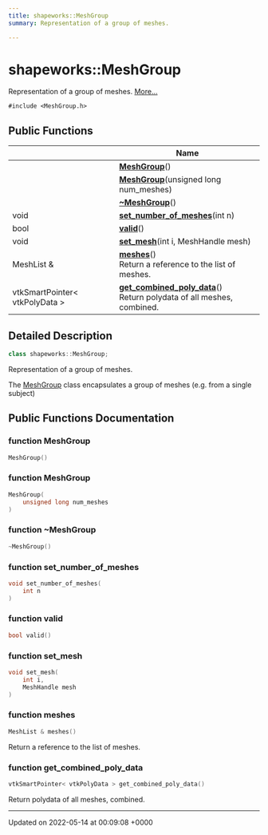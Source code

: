 ```yaml
---
title: shapeworks::MeshGroup
summary: Representation of a group of meshes. 

---
```


# shapeworks::MeshGroup



Representation of a group of meshes.  [More...](#detailed-description)


`#include <MeshGroup.h>`

## Public Functions

|                | Name           |
| -------------- | -------------- |
| | **[MeshGroup](../Classes/classshapeworks_1_1MeshGroup.md#function-meshgroup)**() |
| | **[MeshGroup](../Classes/classshapeworks_1_1MeshGroup.md#function-meshgroup)**(unsigned long num_meshes) |
| | **[~MeshGroup](../Classes/classshapeworks_1_1MeshGroup.md#function-~meshgroup)**() |
| void | **[set_number_of_meshes](../Classes/classshapeworks_1_1MeshGroup.md#function-set-number-of-meshes)**(int n) |
| bool | **[valid](../Classes/classshapeworks_1_1MeshGroup.md#function-valid)**() |
| void | **[set_mesh](../Classes/classshapeworks_1_1MeshGroup.md#function-set-mesh)**(int i, MeshHandle mesh) |
| MeshList & | **[meshes](../Classes/classshapeworks_1_1MeshGroup.md#function-meshes)**()<br>Return a reference to the list of meshes.  |
| vtkSmartPointer< vtkPolyData > | **[get_combined_poly_data](../Classes/classshapeworks_1_1MeshGroup.md#function-get-combined-poly-data)**()<br>Return polydata of all meshes, combined.  |

## Detailed Description

```cpp
class shapeworks::MeshGroup;
```

Representation of a group of meshes. 

The [MeshGroup](../Classes/classshapeworks_1_1MeshGroup.md) class encapsulates a group of meshes (e.g. from a single subject) 

## Public Functions Documentation

### function MeshGroup

```cpp
MeshGroup()
```


### function MeshGroup

```cpp
MeshGroup(
    unsigned long num_meshes
)
```


### function ~MeshGroup

```cpp
~MeshGroup()
```


### function set_number_of_meshes

```cpp
void set_number_of_meshes(
    int n
)
```


### function valid

```cpp
bool valid()
```


### function set_mesh

```cpp
void set_mesh(
    int i,
    MeshHandle mesh
)
```


### function meshes

```cpp
MeshList & meshes()
```

Return a reference to the list of meshes. 

### function get_combined_poly_data

```cpp
vtkSmartPointer< vtkPolyData > get_combined_poly_data()
```

Return polydata of all meshes, combined. 

-------------------------------

Updated on 2022-05-14 at 00:09:08 +0000